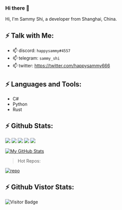 ### Hi there 👋

<!--
**happysammy/happysammy** is a ✨ _special_ ✨ repository because its `README.md` (this file) appears on your GitHub profile.

Here are some ideas to get you started:

- 🔭 I’m currently working on ...
- 🌱 I’m currently learning ...
- 👯 I’m looking to collaborate on ...
- 🤔 I’m looking for help with ...
- 💬 Ask me about ...
- 📫 How to reach me: ...
- 😄 Pronouns: ...
- ⚡ Fun fact: ...
-->

Hi, I'm Sammy Shi, a developer from Shanghai, China.

## ⚡ Talk with Me: 

- 📫 discord: `happysammy#4557`
- 📫 telegram: `sammy_shi`
- 📫 twitter: https://twitter.com/happysammy666


## ⚡ Languages and Tools:

- C#
- Python
- Rust 


## ⚡ Github Stats:


![](https://github-profile-summary-cards.vercel.app/api/cards/profile-details?username=happysammy&theme=vue)
![](https://github-profile-summary-cards.vercel.app/api/cards/repos-per-language?username=happysammy&theme=vue)
![](https://github-profile-summary-cards.vercel.app/api/cards/most-commit-language?username=happysammy&theme=vue)
![](https://github-profile-summary-cards.vercel.app/api/cards/stats?username=happysammy&theme=vue)
![](https://github-profile-summary-cards.vercel.app/api/cards/productive-time?username=happysammy&theme=vue)

[![My GitHub Stats](https://github-readme-stats.vercel.app/api/?username=happysammy&count_private=true&theme=onedark&showicons=true)]()

> Hot Repos:

[![repo](https://github-readme-stats.vercel.app/api/pin/?username=happysammy&repo=amm-arbitrageur&show_owner=true&theme=vue)](https://github.com/happysammy/amm-arbitrageur)




## ⚡ Github Vistor Stats:

![Visitor Badge](https://visitor-badge.laobi.icu/badge?page_id=happysammy)









